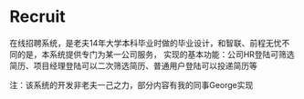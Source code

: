 # Recruit
在线招聘系统，是老夫14年大学本科毕业时做的毕业设计，和智联、前程无忧不同的是，本系统提供专门为某一公司服务，
实现的基本功能：公司HR登陆可筛选简历、项目经理登陆可以二次筛选简历、普通用户登陆可以投递简历等

注：该系统的开发非老夫一己之力，部分内容有我的同事George实现
